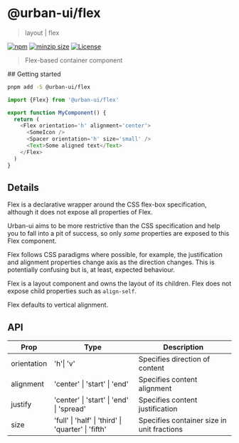 # @urban-ui/flex

> layout | flex

[![npm](https://img.shields.io/npm/v/@urban-ui/flex?style=flat-square)](https://www.npmjs.com/package/@urban-ui/flex)
[![minzip size](https://img.shields.io/bundlephobia/minzip/@urban-ui/flex?style=flat-square)](https://bundlephobia.com/result?p=@urban-ui/flex)
[![License](https://img.shields.io/github/license/mattstyles/urban-ui.svg?style=flat-square)](https://github.com/mattstyles/urban-ui/blob/master/license.md)

> Flex-based container component

## Getting started

```sh
pnpm add -S @urban-ui/flex
```

```js
import {Flex} from '@urban-ui/flex'

export function MyComponent() {
  return (
    <Flex orientation='h' alignment='center'>
      <SomeIcon />
      <Spacer orientation='h' size='small' />
      <Text>Some aligned text</Text>
    </Flex>
  )
}
```

## Details

Flex is a declarative wrapper around the CSS flex-box specification, although it does not expose all properties of Flex.

Urban-ui aims to be more restrictive than the CSS specification and help you to fall into a pit of success, so only _some_ properties are exposed to this Flex component.

Flex follows CSS paradigms where possible, for example, the justification and alignment properties change axis as the direction changes. This is potentially confusing but is, at least, expected behaviour.

Flex is a layout component and owns the layout of its children. Flex does not expose child properties such as `align-self`.

Flex defaults to vertical alignment.

## API

| Prop        | Type                                                | Description                                |
| ----------- | --------------------------------------------------- | ------------------------------------------ |
| orientation | 'h'\| 'v'                                           | Specifies direction of content             |
| alignment   | 'center' \| 'start' \| 'end'                        | Specifies content alignment                |
| justify     | 'center' \| 'start' \| 'end' \| 'spread'            | Specifies content justification            |
| size        | 'full' \| 'half' \| 'third' \| 'quarter' \| 'fifth' | Specifies container size in unit fractions |
